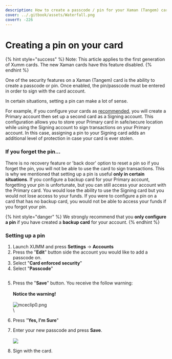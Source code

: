 ```yaml
---
description: How to create a passcode / pin for your Xaman (Tangem) card
cover: ../.gitbook/assets/Waterfall.png
coverY: -226
---
```


# Creating a pin on your card

{% hint style="success" %}
Note: This article applies to the first generation of Xumm cards. The new Xaman cards have this feature disabled.
{% endhint %}

One of the security features on a Xaman (Tangem) card is the ability to create a passcode or pin. Once enabled, the pin/passcode must be entered in order to sign with the card account.&#x20;

In certain situations, setting a pin can make a lot of sense.

For example, if you configure your cards as [recommended](getting-started.md), you will create a Primary account then set up a second card as a Signing account. This configuration allows you to store your Primary card in safe/secure location while using the Signing account to sign transactions on your Primary account.  In this case, assigning a pin to your Signing card adds an additional level of protection in case your card is ever stolen.

### **If you forget the pin...**

There is no recovery feature or 'back door' option to reset a pin so if you forget the pin, you will not be able to use the card to sign transactions. This is why we mentioned that setting up a pin is useful **only in certain situations**. If you configure a backup card for your Primary account, forgetting your pin is unfortunate, but you can still access your account with the Primary card. You would lose the ability to use the Signing card but you would not lose access to your funds. If you were to configure a pin on a card that has no backup card, you would not be able to access your funds if you forgot your pin.&#x20;

{% hint style="danger" %}
We strongly recommend that you **only configure a pin** if you have created a **backup card** for your account.
{% endhint %}

### **Setting up a pin**

1. Launch XUMM and press **Settings** -> **Accounts**&#x20;
2. Press the "**Edit**" button side the account you would like to add a passcode on.
3. Select "**Card enforced security**"
4. Select "**Passcode**"

<figure><img src="../.gitbook/assets/Card security.png" alt=""><figcaption></figcaption></figure>

5. Press the "**Save**" button. You receive the follow warning:\
   \
   **Notice the warning!**\
   \
   ![mceclip0.png](https://drtc9zr.dlvr.cloud/hc/article_attachments/4420120240786/mceclip0.png)\
   \

6. Press "**Yes, I'm Sure**"
7. Enter your new passcode and press **Save**.\
   \
   ![](<../.gitbook/assets/image (23).png>)
8. Sign with the card.



